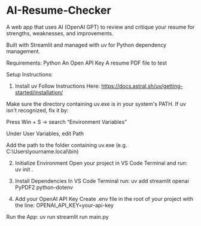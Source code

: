 # AI-Resume-Checker
A web app that uses AI (OpenAI GPT) to review and critique your resume for strengths, weaknesses, and improvements.

Built with Streamlit and managed with uv for Python dependency management.

Requirements:
Python
An Open API Key
A resume PDF file to test

Setup Instructions: 

1. Install uv
Follow Instructions Here: https://docs.astral.sh/uv/getting-started/installation/

Make sure the directory containing uv.exe is in your system's PATH.
If uv isn't recognized, fix it by:

Press Win + S → search “Environment Variables”

Under User Variables, edit Path

Add the path to the folder containing uv.exe (e.g. C:\Users\yourname\.local\bin)


2. Initialize Environment
Open your project in VS Code Terminal and run:
uv init .

3. Install Dependencies
In VS Code Terminal run:
uv add streamlit openai PyPDF2 python-dotenv

4. Add your OpenAI API Key
Create .env file in the root of your project with the line:
OPENAI_API_KEY=your-api-key

Run the App: 
uv run streamlit run main.py



